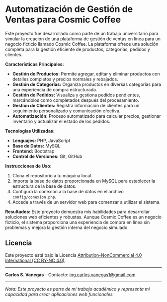 # Automatización de Gestión de Ventas para Cosmic Coffee

Este proyecto fue desarrollado como parte de un trabajo universitario para simular la creación de una plataforma de gestión de ventas en línea para un negocio ficticio llamado Cosmic Coffee. La plataforma ofrece una solución completa para la gestión eficiente de productos, categorías, pedidos y clientes.

**Características Principales:**
- **Gestión de Productos:** Permite agregar, editar y eliminar productos con detalles completos y precios normales y rebajados.
- **Gestión de Categorías:** Organiza productos en diversas categorías para una experiencia de compra estructurada.
- **Gestión de Pedidos:** Visualiza y gestiona pedidos pendientes, marcándolos como completados después del procesamiento.
- **Gestión de Clientes:** Registra información de clientes para un seguimiento personalizado y comunicación efectiva.
- **Automatización:** Proceso automatizado para calcular precios, gestionar inventario y actualizar el estado de los pedidos.

**Tecnologías Utilizadas:**
- **Lenguajes:** PHP, JavaScript
- **Base de Datos:** MySQL
- **Frontend:** Bootstrap
- **Control de Versiones:** Git, GitHub

**Instrucciones de Uso:**
1. Clona el repositorio a tu máquina local.
2. Importa la base de datos proporcionada en MySQL para establecer la estructura de la base de datos.
3. Configura la conexión a la base de datos en el archivo `config/conexion.php`.
4. Accede a través de un servidor web para comenzar a utilizar el sistema.

**Resultados:**
Este proyecto demuestra mis habilidades para desarrollar soluciones web eficientes y robustas. Aunque Cosmic Coffee es un negocio ficticio, el sistema proporciona una experiencia de compra en línea sin problemas y mejora la gestión interna del negocio simulado.

## Licencia

Este proyecto está bajo la Licencia [Attribution-NonCommercial 4.0 International (CC BY-NC 4.0)](https://creativecommons.org/licenses/by-nc/4.0/deed.es).

---

**Carlos S. Vanegas** - Contacto: [ing.carlos.vanegas1@gmail.com](mailto:ing.carlos.vanegas1@gmail.com)

---

*Nota: Este proyecto es parte de mi trabajo académico y representa mi capacidad para crear aplicaciones web funcionales.*

